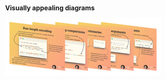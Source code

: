 ## Visually appealing diagrams

![A horizontal composition of diagrams of 5 older tips.](_tips.webp "Diagrams of previous tips.")
